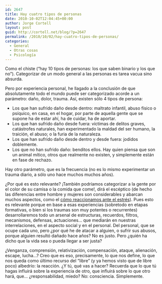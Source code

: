 ```yaml
---
id: 2647
title: Hay cuatro tipos de personas
date: 2010-10-02T12:04:45+00:00
author: Jorge Cortell
layout: post
guid: http://cortell.net/blog/?p=2647
permalink: /2010/10/02/hay-cuatro-tipos-de-personas/
categories:
  - General
  - Otras cosas
  - Psicología
---
```

Como el chiste (&#8220;hay 10 tipos de personas: los que saben binario y los que no&#8221;). Categorizar de un modo general a las personas es tarea vacua sino absurda.

Pero por experiencia personal, he llagado a la conclusión de que absolutamente todo el mundo puede ser categorizado acorde a un parámetro: daño, dolor, trauma. Así, existen sólo 4 tipos de persona:

  * Los que han sufrido daño desde dentro: maltrato infantil, abuso físico o psíquico, en casa, en el hogar, por parte de aquella gente que se supone ha de estar ahí, ha de cuidar, ha de aportar.
  * Los que han sufrido daño desde fuera: víctimas de delitos graves, catástrofes naturales, han experimentado la maldad del ser humano, la traición, el abuso; o la furia de la naturaleza.
  * Los que han sufrido daño desde dentro y desde fuera: jodidos doblemente.
  * Los que no han sufrido daño: benditos ellos. Hay quien piensa que son un animal mítico, otros que realmente no existen, y simplemente están en fase de rechazo.

Hay otro parámetro, que es la frecuencia (no es lo mismo experimentar un trauma diario, a sólo uno hace muchos muchos años).

¿Por qué es esto relevante? ¡También podríamos categorizar a la gente por el color de su camisa o la comida que come!, dirá el escéptico (de hecho las diferencias entre hombre y mujeres son considerables y abarcan muchos aspectos, como el <a title="http://www.physorg.com/news204901722.html" href="http://www.physorg.com/news204901722.html" target="_blank">cómo reaccionamos ante el estrés</a>). Pues esto es relevante porque en base a esas experiencias (sobretodo en etapas formativas, o bien si los traumas son muy potentes o recurrentes) desarrollaremos todo un arsenal de estructuras, recuerdos, filtros, mecanismos, defensas, actuaciones&#8230; que mediarán en nuestras interrelaciones, en el aspecto social y en el personal. Del personal, que se ocupe cada uno, pero ¿por qué he de atacar a alguien, o sufrir sus abusos, porque alguien resultó dañado hace años? No es justo. Pero ¿quién ha dicho que la vida sea o pueda llegar a ser justa?

¿Venganza, comprensión, relativización, compensación, ataque, alienación, escape, lucha&#8230;? Creo que es eso, precisamente, lo que nos define, lo que nos queda como último recurso del &#8220;libre&#8221; (y ya hemos visto que de libre poco) albedrío: la reacción. ¿Y tú, qué vas a hacer? Recuerda que lo que tú hagas influirá sobre la experiencia de otro, que influirá sobre lo que otro hará, que&#8230; ¿responsabilidad, miedo? No: consciencia. Simplemente.